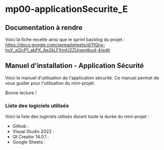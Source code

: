 # mp00-applicationSecurite_E
## Documentation à rendre

Voici la fiche recette ainsi que le sprint backlog du projet : https://docs.google.com/spreadsheets/d/11Qnx-huY_xI2cP1_abFK_Ae2kLFXmfJ2ZUnemIkud-4/edit
## Manuel d'installation - Application Sécurité

Voici le manuel d'utilisation de l'application sécurité. Ce manuel permet de vous guider pour l'utilisation du mini-projet.

Bonne lecture !

### Liste des logiciels utilisés

Voici la liste des logiciels utilisés durant toute la durée du mini-projet : 

- Github : 
- Visual Studio 2022 :
- Qt Creator 14.0.1 :
- Google Sheets : 
